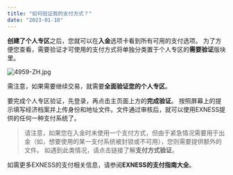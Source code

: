 ```yaml
---
title: "如何验证我的支付方式？"
date: "2023-01-10"
---
```


**创建了个人专区**之后，您就可以在**入金**选项卡看到所有可用的支付选项。 为了方便您查看，需要验证才可使用的支付方式将单独分类置于个人专区的**需要验证**版块里。

![4959-ZH.jpg](https://cdn.jsdelivr.net/gh/jarlin8/OSS@main/exhelp/4959-ZH.jpg)

需注意，如果需要继续交易，就需要**全面验证您的个人专区**。

要完成个人专区验证，先登录，再点击主页面上方的**完成验证**。 按照屏幕上的提示填写经济档案并上传身份和地址文件。文件通过审核后，就可以使用EXNESS提供的任何一种支付系统了。

> 请注意，如果您在入金时未使用一个支付方式，但由于紧急情况需要用于出金（如，想要使用的某一支付系统被封锁或不可用），您则需要提供额外的文件。 如遇到此类情况，请点击链接了解**支付方式验证**。

如需更多EXNESS的支付相关信息，请参阅**EXNESS的支付指南大全**。
